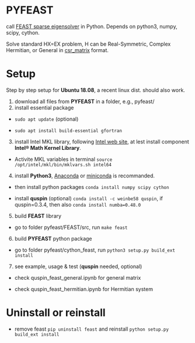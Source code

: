 # PYFEAST
call [FEAST sparse eigensolver](http://www.ecs.umass.edu/~polizzi/feast/) in Python. Depends on python3, numpy, scipy, cython.

Solve standard HX=EX problem, H can be Real-Symmetric, Complex Hermitian, or General in [csr_matrix](https://docs.scipy.org/doc/scipy/reference/generated/scipy.sparse.csr_matrix.html) format.

# Setup
Step by step setup for **Ubuntu 18.08**, a recent linux dist. should also work.
1. download all files from **PYFEAST** in a folder, e.g., pyfeast/
2. install essential package

* `sudo apt update` (optional)
  
* `sudo apt install build-essential gfortran`

3. install Intel MKL library, following [Intel web site](https://software.intel.com/content/www/us/en/develop/articles/installing-intel-free-libs-and-python-apt-repo.html), at lest install component **Intel® Math Kernel Library**.

* Activite MKL variables in terminal `source /opt/intel/mkl/bin/mklvars.sh intel64`

4. install **Python3**, [Anaconda](https://www.anaconda.com/products/individual) or [miniconda](https://docs.conda.io/en/latest/miniconda.html) is recommanded.

* then install python packages `conda install numpy scipy cython`

* install **quspin** (optional) `conda install -c weinbe58 quspin`, if  quspin=0.3.4, then also `conda install numba=0.48.0`

5. build **FEAST** library

* go to folder pyfeast/FEAST/src, run `make feast`

6. build **PYFEAST** python package

* go to folder pyfeast/cython_feast, run `python3 setup.py build_ext install`

7. see example, usage & test (**quspin** needed, optional)

* check quspin_feast_general.ipynb for general matrix

* check quspin_feast_hermitian.ipynb for Hermitian system

# Uninstall or reinstall

* remove feast `pip uninstall feast` and reinstall `python setup.py build_ext install`
